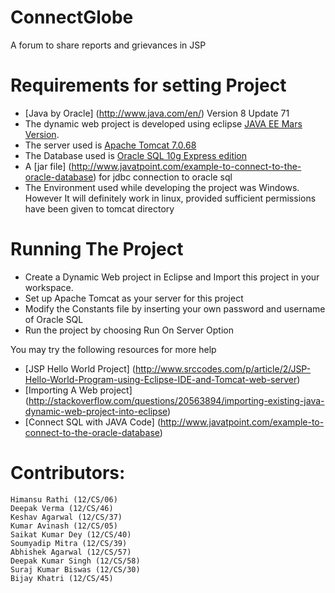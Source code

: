 # ConnectGlobe

A forum to share reports and grievances in JSP

# Requirements for setting Project

- [Java by Oracle] (http://www.java.com/en/)  Version 8 Update 71 
- The dynamic web project is developed using eclipse [JAVA EE Mars Version](https://eclipse.org/downloads/download.php?file=/technology/epp/downloads/release/mars/2/eclipse-jee-mars-2-win32.zip).
- The server used is [Apache Tomcat 7.0.68](http://tomcat.apache.org/download-70.cgi)
- The Database used is [Oracle SQL 10g Express edition](http://www.oracle.com/technetwork/database/enterprise-edition/downloads/index-092322.html)
- A [jar file] (http://www.javatpoint.com/example-to-connect-to-the-oracle-database) for jdbc connection to oracle sql  
- The Environment used while developing the project was Windows. However It will definitely work in linux, provided sufficient permissions have been given to tomcat directory


# Running The Project

- Create a Dynamic Web project in Eclipse and Import this project in your workspace.
- Set up Apache Tomcat as your server for this project
- Modify the Constants file by inserting your own password and username of Oracle SQL
- Run the project by choosing Run On Server Option
 
You may try the following resources for more help

- [JSP Hello World Project] (http://www.srccodes.com/p/article/2/JSP-Hello-World-Program-using-Eclipse-IDE-and-Tomcat-web-server)
- [Importing A Web project] (http://stackoverflow.com/questions/20563894/importing-existing-java-dynamic-web-project-into-eclipse)
- [Connect SQL with JAVA Code] (http://www.javatpoint.com/example-to-connect-to-the-oracle-database)

# Contributors:

    Himansu Rathi (12/CS/06)
    Deepak Verma (12/CS/46)
    Keshav Agarwal (12/CS/37)
    Kumar Avinash (12/CS/05)
    Saikat Kumar Dey (12/CS/40)
    Soumyadip Mitra (12/CS/39)
    Abhishek Agarwal (12/CS/57)
    Deepak Kumar Singh (12/CS/58)
    Suraj Kumar Biswas (12/CS/30)
    Bijay Khatri (12/CS/45)
